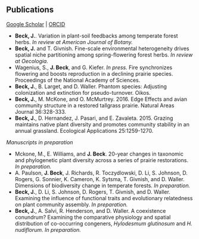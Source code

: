 ## Publications

[Google Scholar](https://scholar.google.com/citations?user=IC3onsQAAAAJ&hl=en&oi=ao)  \|  [ORCID](https://orcid.org/0000-0001-9515-5440)

* **Beck, J.**. Variation in plant-soil feedbacks among temperate forest herbs. *In review at American Journal of Botany.*
* **Beck, J.** and T. Givnish. Fine-scale environmental heterogeneity drives spatial niche partitioning among spring-flowering forest herbs. *In review at Oecologia.*
* Wagenius, S., **J. Beck**, and G. Kiefer. *In press.* Fire synchronizes flowering and boosts reproduction in a declining prairie species. Proceedings of the National Academy of Sciences.
* **Beck, J.**, B. Larget, and D. Waller. Phantom species: Adjusting colonization and extinction for pseudo-turnover. Oikos.
* **Beck, J.**, M. McKone, and O. McMurtrey. 2016. Edge Effects and avian community structure in a restored tallgrass prairie. Natural Areas Journal 36:328-333.
* **Beck, J.**, D. Hernandez, J. Pasari, and E. Zavaleta. 2015. Grazing maintains native plant diversity and promotes community stability in an annual grassland. Ecological Applications 25:1259-1270.

*Manuscripts in preparation*

* Mckone, M., E. Williams, and **J. Beck**. 20-year changes in taxonomic and phylogenetic plant diversity across a series of prairie restorations. *In preparation.*
* A. Paulson, **J. Beck**, J. Richards, R. Toczydlowski, D. Li, S. Johnson, D. Rogers, G. Sonnier, K. Cameron, K. Sytsma, T. Givnish, and D. Waller. Dimensions of biodiversity change in temperate forests. *In preparation.*
* **Beck, J.**, D. Li, S. Johnson, D. Rogers, T. Givnish, and D. Waller. Examining the influence of functional traits and evolutionary relatedness on plant community assembly. *In preparation.*
* **Beck, J.**, A. Salvi, R. Henderson, and D. Waller. A coexistence conundrum? Examining the comparative physiology and spatial distribution of co-occurring congeners, *Hylodesmum glutinosum* and *H. nudiflorum*. *In preparation.*
